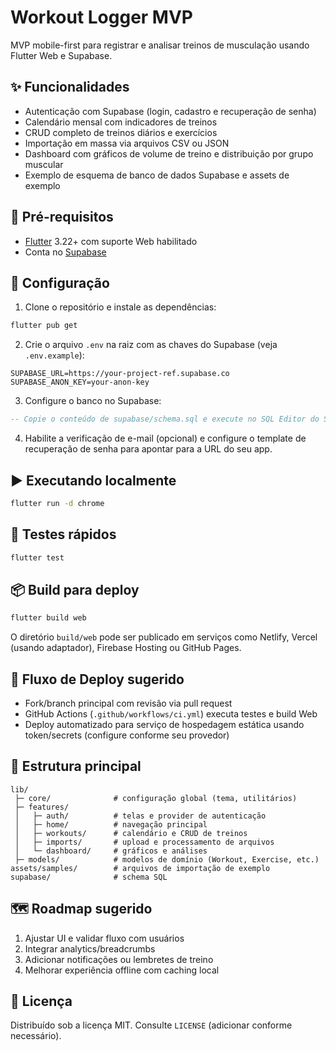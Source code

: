 # Workout Logger MVP

MVP mobile-first para registrar e analisar treinos de musculação usando Flutter Web e Supabase.

## ✨ Funcionalidades

- Autenticação com Supabase (login, cadastro e recuperação de senha)
- Calendário mensal com indicadores de treinos
- CRUD completo de treinos diários e exercícios
- Importação em massa via arquivos CSV ou JSON
- Dashboard com gráficos de volume de treino e distribuição por grupo muscular
- Exemplo de esquema de banco de dados Supabase e assets de exemplo

## 🚀 Pré-requisitos

- [Flutter](https://docs.flutter.dev/get-started/install) 3.22+ com suporte Web habilitado
- Conta no [Supabase](https://supabase.com/)

## 🔧 Configuração

1. Clone o repositório e instale as dependências:

```bash
flutter pub get
```

2. Crie o arquivo `.env` na raiz com as chaves do Supabase (veja `.env.example`):

```env
SUPABASE_URL=https://your-project-ref.supabase.co
SUPABASE_ANON_KEY=your-anon-key
```

3. Configure o banco no Supabase:

```sql
-- Copie o conteúdo de supabase/schema.sql e execute no SQL Editor do Supabase
```

4. Habilite a verificação de e-mail (opcional) e configure o template de recuperação de senha para apontar para a URL do seu app.

## ▶️ Executando localmente

```bash
flutter run -d chrome
```

## 🧪 Testes rápidos

```bash
flutter test
```

## 📦 Build para deploy

```bash
flutter build web
```

O diretório `build/web` pode ser publicado em serviços como Netlify, Vercel (usando adaptador), Firebase Hosting ou GitHub Pages.

## 🔁 Fluxo de Deploy sugerido

- Fork/branch principal com revisão via pull request
- GitHub Actions (`.github/workflows/ci.yml`) executa testes e build Web
- Deploy automatizado para serviço de hospedagem estática usando token/secrets (configure conforme seu provedor)

## 📂 Estrutura principal

```
lib/
 ├─ core/              # configuração global (tema, utilitários)
 ├─ features/
 │   ├─ auth/          # telas e provider de autenticação
 │   ├─ home/          # navegação principal
 │   ├─ workouts/      # calendário e CRUD de treinos
 │   ├─ imports/       # upload e processamento de arquivos
 │   └─ dashboard/     # gráficos e análises
 ├─ models/            # modelos de domínio (Workout, Exercise, etc.)
assets/samples/        # arquivos de importação de exemplo
supabase/              # schema SQL
```

## 🗺️ Roadmap sugerido

1. Ajustar UI e validar fluxo com usuários
2. Integrar analytics/breadcrumbs
3. Adicionar notificações ou lembretes de treino
4. Melhorar experiência offline com caching local

## 📄 Licença

Distribuído sob a licença MIT. Consulte `LICENSE` (adicionar conforme necessário).
